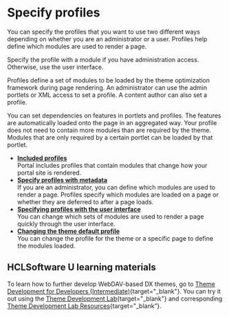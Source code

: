 # Specify profiles

You can specify the profiles that you want to use two different ways depending on whether you are an administrator or a user. Profiles help define which modules are used to render a page.

Specify the profile with a module if you have administration access. Otherwise, use the user interface.

Profiles define a set of modules to be loaded by the theme optimization framework during page rendering. An administrator can use the admin portlets or XML access to set a profile. A content author can also set a profile.

You can set dependencies on features in portlets and profiles. The features are automatically loaded onto the page in an aggregated way. Your profile does not need to contain more modules than are required by the theme. Modules that are only required by a certain portlet can be loaded by that portlet.

-   **[Included profiles](themeopt_mod_oob_profile.md)**  
Portal includes profiles that contain modules that change how your portal site is rendered.
-   **[Specify profiles with metadata](themeopt_define_module.md)**  
If you are an administrator, you can define which modules are used to render a page. Profiles specify which modules are loaded on a page or whether they are deferred to after a page loads.
-   **[Specifying profiles with the user interface](themeopt_define_mod_ui.md)**  
You can change which sets of modules are used to render a page quickly through the user interface.
-   **[Changing the theme default profile](themeopt_cust_changepro_default.md)**  
You can change the profile for the theme or a specific page to define the modules loaded. 

## HCLSoftware U learning materials

To learn how to further develop WebDAV-based DX themes, go to [Theme Development for Developers (Intermediate)](https://hclsoftwareu.hcltechsw.com/component/axs/?view=sso_config&id=3&forward=https%3A%2F%2Fhclsoftwareu.hcltechsw.com%2Fcourses%2Flesson%2F%3Fid%3D3462){target="_blank"}. You can try it out using the [Theme Development Lab](https://hclsoftwareu.hcltechsw.com/images/Lc4sMQCcN5uxXmL13gSlsxClNTU3Mjc3NTc4MTc2/DS_Academy/DX/Developer/HDX-DEV-200_Theme_Development.pdf){target="_blank"} and corresponding [Theme Development Lab Resources](https://hclsoftwareu.hcltechsw.com/images/Lc4sMQCcN5uxXmL13gSlsxClNTU3Mjc3NTc4MTc2/DS_Academy/DX/Developer/HDX-DEV-200_Theme_Development_Lab_Resources.zip){target="_blank”}.
